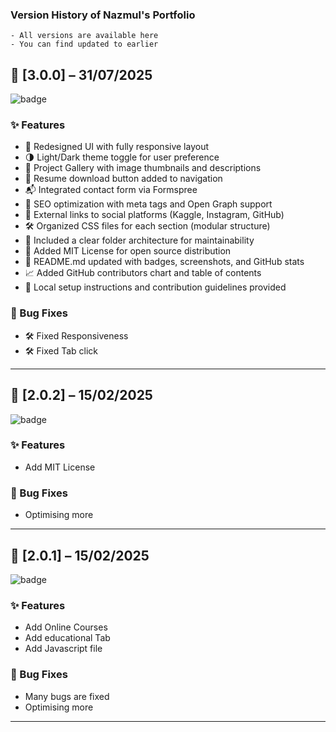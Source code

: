 ### Version History of Nazmul's Portfolio
```
- All versions are available here
- You can find updated to earlier
```


## 🚀 [3.0.0] – 31/07/2025
![badge](https://img.shields.io/badge/v3.0.0-31--07--2025-228b22?logo=Git&logoColor=white)

### ✨ Features
- 🎨 Redesigned UI with fully responsive layout
- 🌗 Light/Dark theme toggle for user preference
- 📸 Project Gallery with image thumbnails and descriptions
- 🧾 Resume download button added to navigation
- 📬 Integrated contact form via Formspree
- 🧠 SEO optimization with meta tags and Open Graph support
- 🔗 External links to social platforms (Kaggle, Instagram, GitHub)
- 🛠️ Organized CSS files for each section (modular structure)
- 📂 Included a clear folder architecture for maintainability
- 📄 Added MIT License for open source distribution
- 📃 README.md updated with badges, screenshots, and GitHub stats
- 📈 Added GitHub contributors chart and table of contents
- 🧪 Local setup instructions and contribution guidelines provided

### 🐛 Bug Fixes
- 🛠️ Fixed Responsiveness
- 🛠️ Fixed Tab click

---

## 🚀 [2.0.2] – 15/02/2025
![badge](https://img.shields.io/badge/2.0.2-15--02--2025-2546f0?logo=Git&logoColor=green)

### ✨ Features
  - Add MIT License
### 🐛 Bug Fixes
  - Optimising more

---

## 🚀 [2.0.1] – 15/02/2025
![badge](https://img.shields.io/badge/2.0.1-15--02--2025-orange?logo=Git&logoColor=green)

### ✨ Features
  - Add Online Courses
  - Add educational Tab
  - Add Javascript file
### 🐛 Bug Fixes
  - Many bugs are fixed
  - Optimising more

---